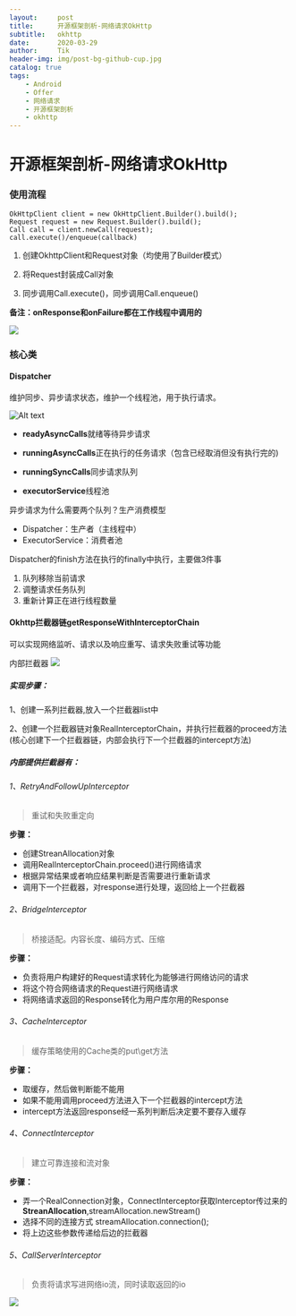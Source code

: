 ```yaml
---
layout:     post
title:      开源框架剖析-网络请求OkHttp
subtitle:   okhttp
date:       2020-03-29
author:     Tik
header-img: img/post-bg-github-cup.jpg
catalog: true
tags:
    - Android
    - Offer
    - 网络请求
    - 开源框架剖析
    - okhttp
---
```


# 开源框架剖析-网络请求OkHttp

### 使用流程
```
OkHttpClient client = new OkHttpClient.Builder().build();
Request request = new Request.Builder().build();
Call call = client.newCall(request);
call.execute()/enqueue(callback)
```
        
1. 创建OkhttpClient和Request对象（均使用了Builder模式）

2. 将Request封装成Call对象

3. 同步调用Call.execute()，同步调用Call.enqueue()

**备注：onResponse和onFailure都在工作线程中调用的**

![](https://tva1.sinaimg.cn/large/00831rSTly1gcvypgb993j30rs18gdhq.jpg)

### 核心类
#### Dispatcher
维护同步、异步请求状态，维护一个线程池，用于执行请求。

![Alt text](https://img-blog.csdn.net/20171101133023521?watermark/2/text/aHR0cDovL2Jsb2cuY3Nkbi5uZXQvanNvbl9pdA==/font/5a6L5L2T/fontsize/400/fill/I0JBQkFCMA==/dissolve/70/gravity/Center)


- **readyAsyncCalls**就绪等待异步请求

- **runningAsyncCalls**正在执行的任务请求（包含已经取消但没有执行完的)

- **runningSyncCalls**同步请求队列

- **executorService**线程池

异步请求为什么需要两个队列？生产消费模型
- Dispatcher：生产者（主线程中）
- ExecutorService：消费者池

Dispatcher的finish方法在执行的finally中执行，主要做3件事
1. 队列移除当前请求
2. 调整请求任务队列
3. 重新计算正在进行线程数量

#### Okhttp拦截器链getResponseWithInterceptorChain

可以实现网络监听、请求以及响应重写、请求失败重试等功能

内部拦截器
![](https://images.xiaozhuanlan.com/photo/2018/e22a8f31074e62bde6d56605cd1d2326.png)


##### 实现步骤：
1、创建一系列拦截器,放入一个拦截器list中

2、创建一个拦截器链对象RealInterceptorChain，并执行拦截器的proceed方法(核心创建下一个拦截器链，内部会执行下一个拦截器的intercept方法)

##### 内部提供拦截器有：

###### 1、RetryAndFollowUpInterceptor
> 重试和失败重定向
    
**步骤：**
- 创建StreanAllocation对象
- 调用RealInterceptorChain.proceed()进行网络请求
- 根据异常结果或者响应结果判断是否需要进行重新请求
- 调用下一个拦截器，对response进行处理，返回给上一个拦截器

###### 2、BridgeInterceptor
>桥接适配。内容长度、编码方式、压缩
    
**步骤：**
- 负责将用户构建好的Request请求转化为能够进行网络访问的请求
- 将这个符合网络请求的Request进行网络请求
- 将网络请求返回的Response转化为用户库尔用的Response

###### 3、CacheInterceptor
> 缓存策略使用的Cache类的put\get方法
    
**步骤：**
- 取缓存，然后做判断能不能用
- 如果不能用调用proceed方法进入下一个拦截器的intercept方法
- intercept方法返回response经一系列判断后决定要不要存入缓存

###### 4、ConnectInterceptor
> 建立可靠连接和流对象
    
**步骤：**
- 弄一个RealConnection对象，ConnectInterceptor获取Interceptor传过来的**StreanAllocation**,streamAllocation.newStream()
- 选择不同的连接方式 streamAllocation.connection();
- 将上边这些参数传递给后边的拦截器

###### 5、CallServerInterceptor
> 负责将请求写进网络io流，同时读取返回的io
    
![](https://tva1.sinaimg.cn/large/00831rSTly1gcvyq5553hj3132075ab1.jpg)




